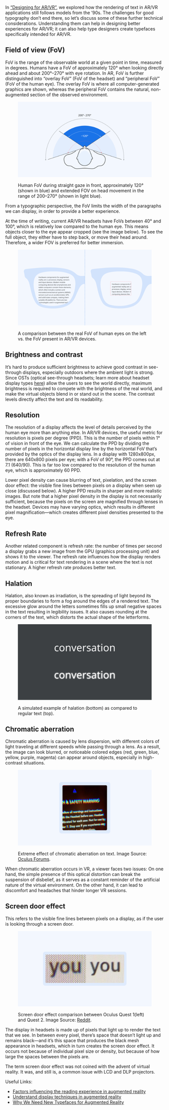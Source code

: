 In [“Designing for AR/VR”](/lesson/designing_for_ar_vr), we explored how the rendering of text in AR/VR applications still follows models from  the ’90s. The challenges for good typography don’t end there, so let’s discuss some of these further technical considerations. Understanding them can help in designing better experiences for AR/VR; it can also help type designers create typefaces specifically intended for AR/VR.

## Field of view (FoV)

FoV is the range of the observable world at a given point in time, measured in degrees. Humans have a FoV of approximately 120° when looking directly ahead and about 200°–270° with eye rotation. In AR, FoV is further distinguished into “overlay FoV” (FoV of the headset) and “peripheral FoV” (FoV of the human eye). The overlay FoV is where all computer-generated graphics are shown, whereas the peripheral FoV contains the natural, non-augmented section of the observed environment.

<figure>

![INSERT_ALT](images/technical_challenges_for_typography_in_ar_vr_1.png)
<figcaption>Human FoV during straight gaze in front, approximately 120° (shown in blue) and extended FOV on head movement in the range of 200–270° (shown in light blue).</figcaption>

</figure>

From a typographic perspective, the FoV limits the width of the paragraphs we can display, in order to provide a better experience.

At the time of writing, current AR/VR headsets have FoVs between 40° and 100°, which is relatively low compared to the human eye. This means objects closer to the eye appear cropped (see the image below). To see the full object, they either have to step back, or move their head around. Therefore, a wider FOV is preferred for better immersion.

<figure>

![INSERT_ALT](images/technical_challenges_for_typography_in_ar_vr_2.png)
<figcaption>A comparison between the real FoV of human eyes on the left vs. the FoV present in AR/VR devices.</figcaption>

</figure>

## Brightness and contrast

It’s hard to produce sufficient brightness to achieve good contrast in see-through displays, especially outdoors where the ambient light is strong. Since OSTs (optical see-through headsets; learn more about headset display types [here](https://niteeshyadav.com/blog/understanding-display-techniques-in-augmented-reality-7485/)) allow the users to see the world directly, maximum brightness is required to compete with the brightness of the real world, and make the virtual objects blend in or stand out in the scene. The contrast levels directly affect the text and its readability.

## Resolution

The resolution of a display affects the level of details perceived by the human eye more than anything else. In AR/VR devices, the useful metric for resolution is pixels per degree (PPD). This is the number of pixels within 1° of vision in front of the eye. We can calculate the PPD by dividing the number of pixels in the horizontal display line by the horizontal FoV that’s provided by the optics of the display lens. In a display with 1280x800px, there are 640x800  pixels per eye; with a FoV of 90°, the PPD comes out at 7.1 (640/90). This is far too low compared to the resolution of the human eye, which is approximately 60 PPD.

Lower pixel density can cause blurring of text, pixelation, and the screen door effect: the visible fine lines between pixels on a display when seen up close (discussed below). A higher PPD results in sharper and more realistic images. But note that a higher pixel density in the display is not necessarily sufficient, because the pixels on the screen are magnified through lenses in the headset. Devices may have varying optics, which results in different pixel magnification—which creates different pixel densities presented to the eye.

## Refresh Rate

Another related component is refresh rate: the number of times per second a display grabs a new image from the GPU (graphics processing unit) and shows it to the viewer.
The refresh rate influences how the display renders motion and is critical for text rendering in a scene where the text is not stationary. A higher refresh rate produces better text.

## Halation

Halation, also known as irradiation, is the spreading of light beyond its proper boundaries to form a fog around the edges of a rendered text. The excessive glow around the letters sometimes fills up small negative spaces in the text resulting in legibility issues. It also causes rounding at the corners of the text, which distorts the actual shape of the letterforms.

<figure>

![INSERT_ALT](images/technical_challenges_for_typography_in_ar_vr_3.png)
<figcaption>A simulated example of halation (bottom) as compared to regular text (top).</figcaption>

</figure>

## Chromatic aberration

Chromatic aberration is caused by lens dispersion, with different colors of light traveling at different speeds while passing through a lens. As a result, the image can look blurred, or noticeable colored edges (red, green, blue, yellow, purple, magenta) can appear around objects, especially in high-contrast situations.

<figure>

![INSERT_ALT](images/technical_challenges_for_typography_in_ar_vr_4.png)
<figcaption>Extreme effect of chromatic aberration on text. Image Source: <a href="https://forums.oculusvr.com/t5/Support/Chromatic-Aberration-Issues/td-p/167845/page/5">Oculus Forums</a>.</figcaption>

</figure>

When chromatic aberration occurs in VR, a viewer faces two issues: On one hand, the simple presence of this optical distortion can break the suspension of disbelief, as it serves as a constant reminder of the artificial nature of the virtual environment. On the other hand, it can lead to discomfort and headaches that hinder longer VR sessions.

## Screen door effect

This refers to the visible fine lines between pixels on a display, as if the user is looking through a screen door.

<figure>

![INSERT_ALT](images/technical_challenges_for_typography_in_ar_vr_5.png)
<figcaption>Screen door effect comparison between Oculus Quest 1(left) and Quest 2. Image Source: <a href="https://www.reddit.com/r/virtualreality/comments/oo6mgg/comparison_of_the_screen_door_effect_in_the_quest/">Reddit</a>.</figcaption>

</figure>

The display in headsets is made up of pixels that light up to render the text that we see. In between every pixel, there’s space that doesn’t light up and remains black—and it’s this space that produces the black mesh appearance in headsets, which in turn creates the screen door effect. It occurs not because of individual pixel size or density, but because of how large the spaces between the pixels are.

The term screen door effect was not coined with the advent of virtual reality. It was, and still is, a common issue with LCD and DLP projectors.

Useful Links:
- [Factors influencing the reading experience in augmented reality](https://niteeshyadav.com/blog/factors-that-influence-the-reading-experience-in-ar-8677/)
- [Understand display techniques in augmented reality](https://niteeshyadav.com/blog/understanding-display-techniques-in-augmented-reality-7485/)
- [Why We Need New Typefaces for Augmented Reality](https://www.youtube.com/watch?v=WTFjjyV1mnk&t=2084s)
